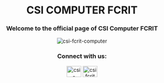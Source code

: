 <h1 align="center">CSI COMPUTER FCRIT</h1>
<h3 align="center">Welcome to the official page of CSI Computer FCRIT</h3>

<p align="center"> <img src="https://komarev.com/ghpvc/?username=csi-fcrit-computer&label=Profile%20views&color=0e75b6&style=flat" alt="csi-fcrit-computer" /> </p>

<h3 align="center">Connect with us:</h3>
<p align="center">
<a href="https://linkedin.com/in/csi-computer-fcrit" target="blank"><img align="center" src="https://raw.githubusercontent.com/rahuldkjain/github-profile-readme-generator/master/src/images/icons/Social/linked-in-alt.svg" alt="csi-computer-fcrit" height="30" width="40" /></a>
<a href="https://instagram.com/csifcrit" target="blank"><img align="center" src="https://raw.githubusercontent.com/rahuldkjain/github-profile-readme-generator/master/src/images/icons/Social/instagram.svg" alt="csifcrit" height="30" width="40" /></a>
</p>
